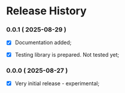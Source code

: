 # Release History



### 0.0.1 ( 2025-08-29 )
- [x] Documentation added;
- [x] Testing library is prepared. Not tested yet;



### 0.0.0 ( 2025-08-27 )
- [x] Very initial release - experimental;